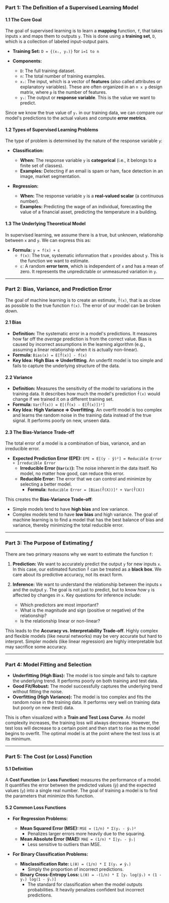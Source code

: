 
### **Part 1: The Definition of a Supervised Learning Model**

#### **1.1 The Core Goal**
The goal of supervised learning is to learn a **mapping** function, `f`, that takes inputs `x` and maps them to outputs `y`. This is done using a **training set**, `D`, which is a collection of labeled input-output pairs.

*   **Training Set:** `D = {(xᵢ, yᵢ)}` for `i=1 to n`

*   **Components:**
    *   `D`: The full training dataset.
    *   `n`: The total number of training examples.
    *   `xᵢ`: The input, which is a vector of **features** (also called attributes or explanatory variables). These are often organized in an `n x p` design matrix, where `p` is the number of features.
    *   `yᵢ`: The output or **response variable**. This is the value we want to predict.

Since we know the true value of `yᵢ` in our training data, we can compare our model's predictions to the actual values and compute **error metrics**.

#### **1.2 Types of Supervised Learning Problems**

The type of problem is determined by the nature of the response variable `y`:

*   **Classification:**
    *   **When:** The response variable `y` is **categorical** (i.e., it belongs to a finite set of classes).
    *   **Examples:** Detecting if an email is spam or ham, face detection in an image, market segmentation.

*   **Regression:**
    *   **When:** The response variable `y` is a **real-valued scalar** (a continuous number).
    *   **Examples:** Predicting the wage of an individual, forecasting the value of a financial asset, predicting the temperature in a building.

#### **1.3 The Underlying Theoretical Model**
In supervised learning, we assume there is a true, but unknown, relationship between `x` and `y`. We can express this as:

*   **Formula:** `y = f(x) + ε`
    *   `f(x)`: The true, systematic information that `x` provides about `y`. This is the function we want to estimate.
    *   `ε`: A random **error term**, which is independent of `x` and has a mean of zero. It represents the unpredictable or unmeasured variation in `y`.

---

### **Part 2: Bias, Variance, and Prediction Error**

The goal of machine learning is to create an estimate, `f̂(x)`, that is as close as possible to the true function `f(x)`. The error of our model can be broken down.

#### **2.1 Bias**
*   **Definition:** The systematic error in a model's predictions. It measures how far off the *average* prediction is from the correct value. Bias is caused by incorrect assumptions in the learning algorithm (e.g., assuming a linear relationship when it is actually non-linear).
*   **Formula:** `Bias(x) = E[f̂(x)] - f(x)`
*   **Key Idea:** **High Bias ⇒ Underfitting**. An underfit model is too simple and fails to capture the underlying structure of the data.

#### **2.2 Variance**
*   **Definition:** Measures the sensitivity of the model to variations in the training data. It describes how much the model's prediction `f̂(x)` would change if we trained it on a different training set.
*   **Formula:** `Var(f̂(x)) = E[(f̂(x) - E[f̂(x)])²]`
*   **Key Idea:** **High Variance ⇒ Overfitting**. An overfit model is too complex and learns the random noise in the training data instead of the true signal. It performs poorly on new, unseen data.

#### **2.3 The Bias-Variance Trade-off**
The total error of a model is a combination of bias, variance, and an irreducible error.

*   **Expected Prediction Error (EPE):** `EPE = E[(y - ŷ)²] = Reducible Error + Irreducible Error`
    *   **Irreducible Error (`Var(ε)`):** The noise inherent in the data itself. No model, no matter how good, can reduce this error.
    *   **Reducible Error:** The error that we can control and minimize by selecting a better model.
        *   **Formula:** `Reducible Error = [Bias(f̂(X))]² + Var(f̂(X))`

This creates the **Bias-Variance Trade-off**:
*   Simple models tend to have **high bias** and low variance.
*   Complex models tend to have **low bias** and high variance.
The goal of machine learning is to find a model that has the best balance of bias and variance, thereby minimizing the total reducible error.

---

### **Part 3: The Purpose of Estimating *f***

There are two primary reasons why we want to estimate the function `f`:

1.  **Prediction:** We want to accurately predict the output `y` for new inputs `x`. In this case, our estimated function `f̂` can be treated as a **black box**. We care about its predictive accuracy, not its exact form.

2.  **Inference:** We want to understand the relationship between the inputs `x` and the output `y`. The goal is not just to predict, but to know *how* `y` is affected by changes in `x`. Key questions for inference include:
    *   Which predictors are most important?
    *   What is the magnitude and sign (positive or negative) of the relationship?
    *   Is the relationship linear or non-linear?

This leads to the **Accuracy vs. Interpretability Trade-off**. Highly complex and flexible models (like neural networks) may be very accurate but hard to interpret. Simpler models (like linear regression) are highly interpretable but may sacrifice some accuracy.

---

### **Part 4: Model Fitting and Selection**

*   **Underfitting (High Bias):** The model is too simple and fails to capture the underlying trend. It performs poorly on both training and test data.
*   **Good Fit/Robust:** The model successfully captures the underlying trend without fitting the noise.
*   **Overfitting (High Variance):** The model is too complex and fits the random noise in the training data. It performs very well on training data but poorly on new (test) data.

This is often visualized with a **Train and Test Loss Curve**. As model complexity increases, the training loss will always decrease. However, the test loss will decrease to a certain point and then start to rise as the model begins to overfit. The optimal model is at the point where the test loss is at its minimum.

---

### **Part 5: The Cost (or Loss) Function**

#### **5.1 Definition**
A **Cost Function** (or **Loss Function**) measures the performance of a model. It quantifies the error between the predicted values (`ŷ`) and the expected values (`y`) into a single real number. The goal of training a model is to find the parameters that minimize this function.

#### **5.2 Common Loss Functions**

*   **For Regression Problems:**
    *   **Mean Squared Error (MSE):** `MSE = (1/n) * Σ(yᵢ - ŷᵢ)²`
        *   Penalizes larger errors more heavily due to the squaring.
    *   **Mean Absolute Error (MAE):** `MAE = (1/n) * Σ|yᵢ - ŷᵢ|`
        *   Less sensitive to outliers than MSE.

*   **For Binary Classification Problems:**
    *   **Misclassification Rate:** `L(θ) = (1/n) * Σ I(yᵢ ≠ ŷᵢ)`
        *   Simply the proportion of incorrect predictions.
    *   **Binary Cross-Entropy Loss:** `L(θ) = -(1/n) * Σ [yᵢ log(ŷᵢ) + (1 - yᵢ) log(1 - ŷᵢ)]`
        *   The standard for classification when the model outputs probabilities. It heavily penalizes confident but incorrect predictions.